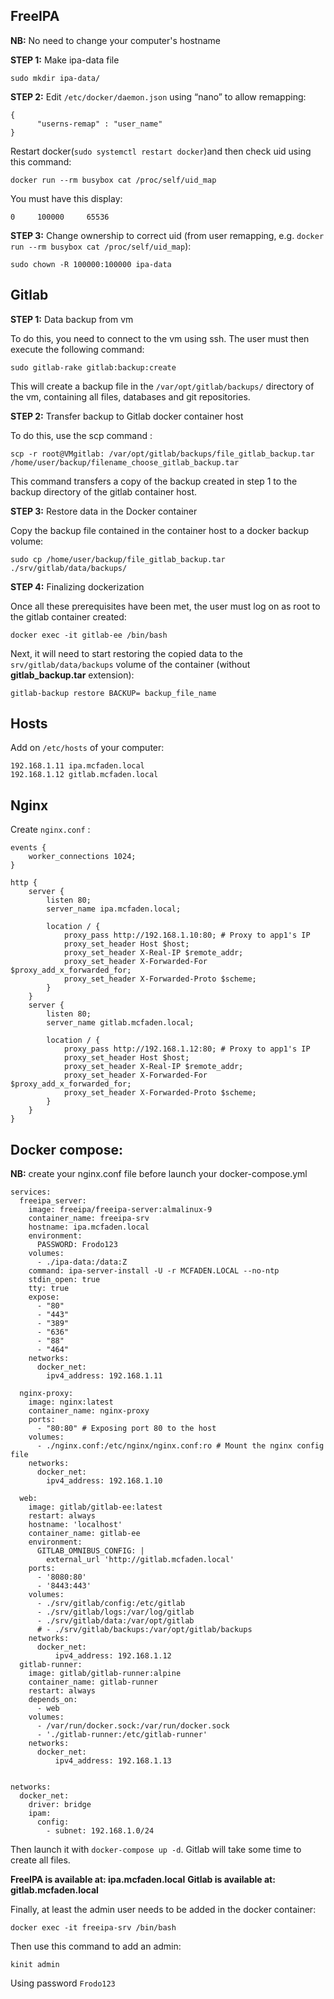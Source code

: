 ## FreeIPA
**NB:** No need to change your computer's hostname

**STEP 1:** Make ipa-data file

```         
sudo mkdir ipa-data/
```

**STEP 2:** Edit `/etc/docker/daemon.json` using “nano” to allow remapping:

```
{ 
      "userns-remap" : "user_name" 
} 
```
Restart docker(`sudo systemctl restart docker`)and then check uid using this command:
```
docker run --rm busybox cat /proc/self/uid_map 
```
You must have this display:
```
0     100000     65536
```

**STEP 3:** Change ownership to correct uid (from user remapping, e.g. `docker run --rm busybox cat /proc/self/uid_map`):

```         
sudo chown -R 100000:100000 ipa-data
```

## Gitlab

**STEP 1:** Data backup from vm

To do this, you need to connect to the vm using ssh. The user must then execute the following command:
```
sudo gitlab-rake gitlab:backup:create
```

This will create a backup file in the `/var/opt/gitlab/backups/` directory of the vm, containing all files, databases and git repositories.

**STEP 2:** Transfer backup to Gitlab docker container host

To do this, use the scp command :
```
scp -r root@VMgitlab: /var/opt/gitlab/backups/file_gitlab_backup.tar /home/user/backup/filename_choose_gitlab_backup.tar
```
 This command transfers a copy of the backup created in step 1 to the backup directory of the gitlab container host.

**STEP 3:** Restore data in the Docker container

Copy the backup file contained in the container host to a docker backup volume:
```
sudo cp /home/user/backup/file_gitlab_backup.tar ./srv/gitlab/data/backups/
```

**STEP 4:** Finalizing dockerization

Once all these prerequisites have been met, the user must log on as root to the gitlab container created:
```
docker exec -it gitlab-ee /bin/bash
```

Next, it will need to start restoring the copied data to the `srv/gitlab/data/backups` volume of the container (without **gitlab_backup.tar** extension):
```
gitlab-backup restore BACKUP= backup_file_name
```

## Hosts

Add on `/etc/hosts` of your computer:

```
192.168.1.11 ipa.mcfaden.local
192.168.1.12 gitlab.mcfaden.local
```

## Nginx

Create `nginx.conf` :

```
events {
    worker_connections 1024;
}

http {
    server {
        listen 80;
        server_name ipa.mcfaden.local;

        location / {
            proxy_pass http://192.168.1.10:80; # Proxy to app1's IP
            proxy_set_header Host $host;
            proxy_set_header X-Real-IP $remote_addr;
            proxy_set_header X-Forwarded-For $proxy_add_x_forwarded_for;
            proxy_set_header X-Forwarded-Proto $scheme;
        }
    }
    server {
        listen 80;
        server_name gitlab.mcfaden.local;

        location / {
            proxy_pass http://192.168.1.12:80; # Proxy to app1's IP
            proxy_set_header Host $host;
            proxy_set_header X-Real-IP $remote_addr;
            proxy_set_header X-Forwarded-For $proxy_add_x_forwarded_for;
            proxy_set_header X-Forwarded-Proto $scheme;
        }
    }
}
```

## Docker compose:
**NB:** create your nginx.conf file before launch your docker-compose.yml
```
services:
  freeipa_server:
    image: freeipa/freeipa-server:almalinux-9
    container_name: freeipa-srv
    hostname: ipa.mcfaden.local
    environment:
      PASSWORD: Frodo123
    volumes:
      - ./ipa-data:/data:Z
    command: ipa-server-install -U -r MCFADEN.LOCAL --no-ntp
    stdin_open: true
    tty: true
    expose:
      - "80"
      - "443"
      - "389"
      - "636"
      - "88"
      - "464"
    networks:
      docker_net:
        ipv4_address: 192.168.1.11

  nginx-proxy:
    image: nginx:latest
    container_name: nginx-proxy
    ports:
      - "80:80" # Exposing port 80 to the host
    volumes:
      - ./nginx.conf:/etc/nginx/nginx.conf:ro # Mount the nginx config file
    networks:
      docker_net:
        ipv4_address: 192.168.1.10
        
  web:
    image: gitlab/gitlab-ee:latest
    restart: always
    hostname: 'localhost'
    container_name: gitlab-ee
    environment:
      GITLAB_OMNIBUS_CONFIG: |
        external_url 'http://gitlab.mcfaden.local'
    ports:
      - '8080:80'
      - '8443:443'
    volumes:
      - ./srv/gitlab/config:/etc/gitlab
      - ./srv/gitlab/logs:/var/log/gitlab
      - ./srv/gitlab/data:/var/opt/gitlab
      # - ./srv/gitlab/backups:/var/opt/gitlab/backups
    networks:
      docker_net:
          ipv4_address: 192.168.1.12
  gitlab-runner:
    image: gitlab/gitlab-runner:alpine
    container_name: gitlab-runner    
    restart: always
    depends_on:
      - web
    volumes:
      - /var/run/docker.sock:/var/run/docker.sock
      - './gitlab-runner:/etc/gitlab-runner'
    networks:
      docker_net:
          ipv4_address: 192.168.1.13


networks:
  docker_net:
    driver: bridge
    ipam:
      config:
        - subnet: 192.168.1.0/24
```

Then launch it with `docker-compose up -d`. Gitlab will take some time to create all files.

**FreeIPA is available at: ipa.mcfaden.local**
**Gitlab is available at: gitlab.mcfaden.local**

Finally, at least the admin user needs to be added in the docker container:
```
docker exec -it freeipa-srv /bin/bash
```
Then use this command to add an admin:
```
kinit admin
```
Using password `Frodo123`


